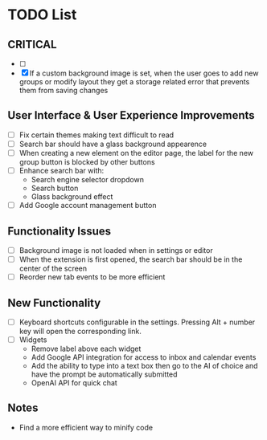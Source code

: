 # TODO List

## CRITICAL
- [ ]  
- [x] If a custom background image is set, when the user goes to add new groups or modify layout they get a storage related error that prevents them from saving changes

## User Interface & User Experience Improvements
- [ ] Fix certain themes making text difficult to read
- [ ] Search bar should have a glass background appearence
- [ ] When creating a new element on the editor page, the label for the new group button is blocked by other buttons
- [ ] Enhance search bar with:
  - Search engine selector dropdown
  - Search button
  - Glass background effect
- [ ] Add Google account management button

## Functionality Issues
- [ ] Background image is not loaded when in settings or editor
- [ ] When the extension is first opened, the search bar should be in the center of the screen
- [ ] Reorder new tab events to be more efficient

## New Functionality
- [ ] Keyboard shortcuts configurable in the settings. Pressing Alt + number key will open the corresponding link. 
- [ ] Widgets
    - Remove label above each widget
    - Add Google API integration for access to inbox and calendar events
    - Add the ability to type into a text box then go to the AI of choice and have the prompt be automatically submitted
    - OpenAI API for quick chat

## Notes
- Find a more efficient way to minify code